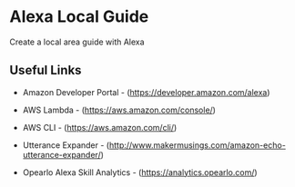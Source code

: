 # Alexa Local Guide #

Create a local area guide with Alexa

## Useful Links ##

* Amazon Developer Portal - (https://developer.amazon.com/alexa)

* AWS Lambda - (https://aws.amazon.com/console/)

* AWS CLI - (https://aws.amazon.com/cli/)

* Utterance Expander - (http://www.makermusings.com/amazon-echo-utterance-expander/)

* Opearlo Alexa Skill Analytics - (https://analytics.opearlo.com/)
